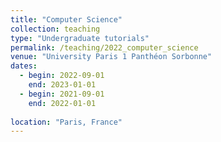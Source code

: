```yaml
---
title: "Computer Science"
collection: teaching
type: "Undergraduate tutorials"
permalink: /teaching/2022_computer_science
venue: "University Paris 1 Panthéon Sorbonne"
dates: 
  - begin: 2022-09-01
    end: 2023-01-01
  - begin: 2021-09-01
    end: 2022-01-01
    
location: "Paris, France"
---
```

